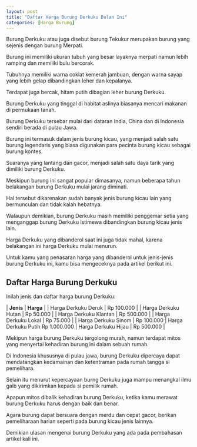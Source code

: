 ```yaml
---
layout: post
title: "Daftar Harga Burung Derkuku Bulan Ini"
categories: [Harga Burung]
---
```


Burung Derkuku atau juga disebut burung Tekukur merupakan burung yang sejenis dengan burung Merpati.

Burung ini memiliki ukuran tubuh yang besar layaknya merpati namun lebih ramping dan memiliki bulu bercorak.

Tubuhnya memiliki warna coklat kemerah jambuan, dengan warna sayap yang lebih gelap dibandingkan leher dan kepalanya.

Terdapat juga bercak, hitam putih dibagian leher burung Derkuku.

Burung Derkuku yang tinggal di habitat aslinya biasanya mencari makanan di permukaan tanah.

Burung Derkuku tersebar mulai dari dataran India, China dan di Indonesia sendiri berada di pulau Jawa.

Burung ini termasuk dalam jenis burung kicau, yang menjadi salah satu burung legendaris yang biasa digunakan para pecinta burung kicau sebagai burung kontes.

Suaranya yang lantang dan gacor, menjadi salah satu daya tarik yang dimiliki burung Derkuku.

Meskipun burung ini sangat popular dimasanya, namun beberapa tahun belakangan burung Derkuku mulai jarang diminati.

Hal tersebut dikarenakan sudah banyak jenis burung kicau lain yang bermunculan dan tidak kalah hebatnya.

Walaupun demikian, burung Derkuku masih memiliki penggemar setia yang menganggap burung Derkuku istimewa dibandingkan burung kicau jenis lain.

Harga Derkuku yang dibanderol saat ini juga tidak mahal, karena belakangan ini harga Derkuku mulai menurun.

Untuk kamu yang penasaran harga yang dibanderol untuk jenis-jenis burung Derkuku ini, kamu bisa mengeceknya pada artikel berikut ini.

## Daftar Harga Burung Derkuku

Inilah jenis dan daftar harga burung Derkuku:

| **Jenis** |	**Harga** |
| Harga Derkuku Deruk	| Rp 100.000 |
| Harga Derkuku Hutan	| Rp 50.000 |
| Harga Derkuku Klantan	| Rp 500.000 |
| Harga Derkuku Lokal	| Rp 75.000 |
| Harga Derkuku Sinom | Rp 100.000 |
Harga Derkuku Putih	Rp 1.000.000
| Harga Derkuku Hijau | Rp 500.000 |

Mekipun harga burung Derkuku tergolong murah, namun terdapat mitos yang menyertai kehadiran burung ini dalam sebuah rumah.

Di Indonesia khususnya di pulau jawa, burung Derkuku dipercaya dapat mendatangkan kedamainan dan ketentraman pada rumah tangga si pemelihara.

Selain itu menurut kepercayaan burng Derkuku juga mampu menangkal ilmu gaib yang dikirimkan kepada si pemilik rumah.

Apapun mitos dibalik kehadiran burung Derkuku, ketika kamu merawat burung Derkuku harus dengan baik dan benar.

Agara burung dapat bersuara dengan merdu dan cepat gacor, berikan pemeliharaan harian seperti pada burung kicau jenis lainnya.

Demikian ulasan mengenai burung Derkuku yang ada pada pembahasan artikel kali ini.